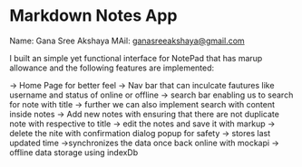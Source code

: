 ﻿# Markdown Notes App

Name: Gana Sree Akshaya
MAil: ganasreeakshaya@gmail.com

I built an simple yet functional interface for NotePad that has marup allowance and the following features are implemented:

-> Home Page for better feel
-> Nav bar that can inculcate fautures like username and status of online or offline
-> search bar enabling us to search for note with title
  -> further we can also implement search with content inside notes
-> Add new notes with ensuring that there are not duplicate note with respective to title
-> edit the notes and save it with markup
-> delete the nite with confirmation dialog popup for safety
-> stores last updated time
->synchronizes the data once back online with mockapi
-> offline data storage using indexDb
